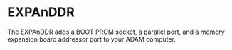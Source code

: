 # EXPAnDDR
The EXPAnDDR adds a BOOT PROM socket, a parallel port, and a memory expansion board addressor port to your ADAM computer.
